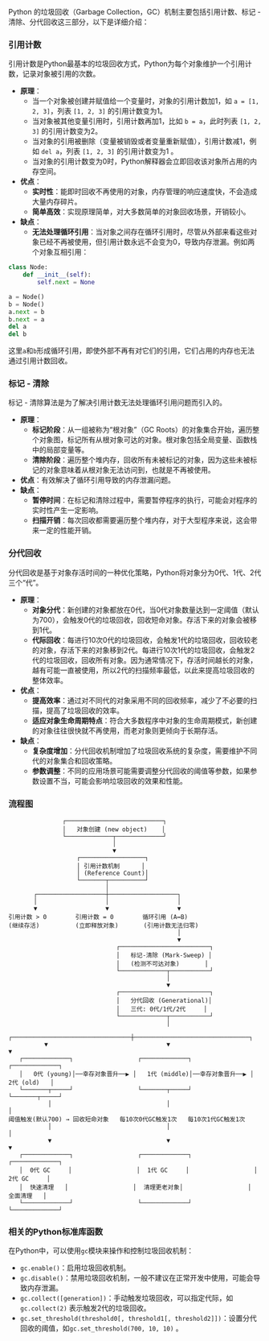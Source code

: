 Python 的垃圾回收（Garbage Collection，GC）机制主要包括引用计数、标记 - 清除、分代回收这三部分，以下是详细介绍：

### 引用计数
引用计数是Python最基本的垃圾回收方式，Python为每个对象维护一个引用计数，记录对象被引用的次数。
- **原理**：
    - 当一个对象被创建并赋值给一个变量时，对象的引用计数加1，如 `a = [1, 2, 3]`，列表 `[1, 2, 3]` 的引用计数变为1。
    - 当对象被其他变量引用时，引用计数再加1，比如 `b = a`，此时列表 `[1, 2, 3]` 的引用计数变为2。
    - 当对象的引用被删除（变量被销毁或者变量重新赋值），引用计数减1，例如 `del a`，列表 `[1, 2, 3]` 的引用计数变为1 。
    - 当对象的引用计数变为0时，Python解释器会立即回收该对象所占用的内存空间。
 - **优点**：
    - **实时性**：能即时回收不再使用的对象，内存管理的响应速度快，不会造成大量内存碎片。
    - **简单高效**：实现原理简单，对大多数简单的对象回收场景，开销较小。
 - **缺点**：
    - **无法处理循环引用**：当对象之间存在循环引用时，尽管从外部来看这些对象已经不再被使用，但引用计数永远不会变为0，导致内存泄漏。例如两个对象互相引用：
```python
class Node:
    def __init__(self):
        self.next = None

a = Node()
b = Node()
a.next = b
b.next = a
del a
del b
```
这里`a`和`b`形成循环引用，即使外部不再有对它们的引用，它们占用的内存也无法通过引用计数回收。

### 标记 - 清除
标记 - 清除算法是为了解决引用计数无法处理循环引用问题而引入的。
 - **原理**：
    - **标记阶段**：从一组被称为“根对象”（GC Roots）的对象集合开始，遍历整个对象图，标记所有从根对象可达的对象。根对象包括全局变量、函数栈中的局部变量等。
    - **清除阶段**：遍历整个堆内存，回收所有未被标记的对象，因为这些未被标记的对象意味着从根对象无法访问到，也就是不再被使用。
 - **优点**：有效解决了循环引用导致的内存泄漏问题。
 - **缺点**：
    - **暂停时间**：在标记和清除过程中，需要暂停程序的执行，可能会对程序的实时性产生一定影响。
    - **扫描开销**：每次回收都需要遍历整个堆内存，对于大型程序来说，这会带来一定的性能开销。

### 分代回收
分代回收是基于对象存活时间的一种优化策略，Python将对象分为0代、1代、2代三个“代”。
 - **原理**：
    - **对象分代**：新创建的对象都放在0代，当0代对象数量达到一定阈值（默认为700），会触发0代的垃圾回收，回收短命对象。存活下来的对象会被移到1代。
    - **代际回收**：每进行10次0代的垃圾回收，会触发1代的垃圾回收，回收较老的对象，存活下来的对象移到2代。每进行10次1代的垃圾回收，会触发2代的垃圾回收，回收所有对象。因为通常情况下，存活时间越长的对象，越有可能一直被使用，所以2代的扫描频率最低，以此来提高垃圾回收的整体效率。
 - **优点**：
    - **提高效率**：通过对不同代的对象采用不同的回收频率，减少了不必要的扫描，提高了垃圾回收的效率。
    - **适应对象生命周期特点**：符合大多数程序中对象的生命周期模式，新创建的对象往往很快就不再使用，而老对象则更倾向于长期存活。
 - **缺点**：
    - **复杂度增加**：分代回收机制增加了垃圾回收系统的复杂度，需要维护不同代的对象集合和回收策略。
    - **参数调整**：不同的应用场景可能需要调整分代回收的阈值等参数，如果参数设置不当，可能会影响垃圾回收的效果和性能。 
### 流程图
```
               ┌───────────────────────────┐
               │   对象创建 (new object)    │
               └─────────────┬─────────────┘
                             │
                             ▼
                   ┌──────────────────┐
                   │ 引用计数机制      │
                   │ (Reference Count)│
                   └───────┬──────────┘
                           │
       ┌───────────────────┼───────────────────┐
       │                   │                   │
       ▼                   ▼                   ▼
引用计数 > 0        引用计数 = 0        循环引用 (A↔B)
(继续存活)          (立即释放对象)       (引用计数无法归零)
                                               │
                                               ▼
                              ┌─────────────────────────┐
                              │   标记-清除 (Mark-Sweep) │
                              │   (检测不可达对象)       │
                              └─────────────┬───────────┘
                                            │
                                            ▼
                              ┌─────────────────────────┐
                              │   分代回收 (Generational)│
                              │   三代: 0代/1代/2代     │
                              └─────────────┬───────────┘
                                            │
          ┌─────────────────────────────────┼────────────────────────────────┐
          ▼                                 ▼                                ▼
   ┌─────────────┐                  ┌─────────────┐                  ┌─────────────┐
   │   0代 (young)│──幸存对象晋升──▶ │   1代 (middle)│──幸存对象晋升──▶ │   2代 (old)   │
   └───────┬─────┘                  └───────┬─────┘                  └───────┬─────┘
           │                                │                                │
阈值触发(默认700) → 回收短命对象   每10次0代GC触发1次   每10次1代GC触发1次
           │                                │                                │
           ▼                                ▼                                ▼
   ┌─────────────┐                  ┌─────────────┐                  ┌─────────────┐
   │  0代 GC     │                  │  1代 GC     │                  │  2代 GC     │
   │  快速清理   │                  │  清理更老对象│                  │  全面清理   │
   └─────────────┘                  └─────────────┘                  └─────────────┘

```
### 相关的Python标准库函数
在Python中，可以使用`gc`模块来操作和控制垃圾回收机制：
 - `gc.enable()`：启用垃圾回收机制。
 - `gc.disable()`：禁用垃圾回收机制，一般不建议在正常开发中使用，可能会导致内存泄漏。
 - `gc.collect([generation])`：手动触发垃圾回收，可以指定代际，如`gc.collect(2)` 表示触发2代的垃圾回收。
 - `gc.set_threshold(threshold0[, threshold1[, threshold2]])`：设置分代回收的阈值，如`gc.set_threshold(700, 10, 10)` 。
 
